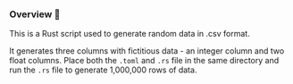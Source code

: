 ### Overview 🧿

This is a Rust script used to generate random data in .csv format. 

It generates three columns with fictitious data - an integer column and two float columns. Place both the `.toml` and `.rs` file in the same directory and run the `.rs` file to generate 1,000,000 rows of data.
